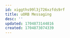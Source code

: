```yaml
---
id: xiggths99l3j726xzfds9rf
title: uORB Messaging
desc: ''
updated: 1704873144816
created: 1704873074339
---
```

